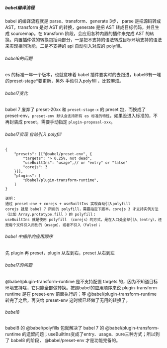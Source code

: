 ##### babel编译流程
babel 的编译流程就是 parse、transform、generate 3步， parse 是把源码转成 AST，transform 是对 AST 的转换，generate 是把 AST 转成目标代码，并且生成 sourcemap。在 transform 阶段，会应用各种内置的插件来完成 AST 的转换。内置插件做的转换包括两部分，一是把不支持的语法转成目标环境支持的语法来实现相同功能，二是不支持的 api 自动引入对应的 polyfill。

###### babel6的问题
es 的标准一年一个版本，也就意味着 babel 插件要实时的去跟进，babel6有一堆的preset-stage*要更新，另外 手动引入polyfill ，比较麻烦。

###### babel7变化
babel 7 废弃了 preset-20xx 和 `preset-stage-x` 的 preset 包，而换成了 preset-env，`preset-env 默认会支持所有 es 标准的特性`，如果没进入标准的，不再封装成 preset，需要手动指定 `plugin-proposal-xxx`。

###### babel7实现 自动引入 polyfill
```
{
    "presets": [["@babel/preset-env", { 
        "targets": "> 0.25%, not dead",
        "useBuiltIns": "usage",// or "entry" or "false"
        "corejs": 3
    }]],
    "plugins": [
        "@babel/plugin-transform-runtime",
    ]
}

说明：
通过 preset-env + corejs + useBuiltIns 实现自动引入polyfill
corejs 就是 babel 7 所用的 polyfill，需要指定下版本，corejs 3 才支持实例方法（比如 Array.prototype.fill ）的 polyfill；
useBuiltIns 就是使用 polyfill （corejs）的方式，是在入口处全部引入（entry），还是每个文件引入用到的（usage），或者不引入（false）；
```

###### babel 中插件的应用顺序
先 plugin 再 preset，plugin 从左到右，preset 从右到左

###### babel7的问题
@babel/plugin-transform-runtime 是不支持配置 targets 的，因为不知道目标环境支持啥，它只能全部做转换。按照babel的应用顺序来说 plugin-transform-runtime 是在 preset-env 前面执行的；等 @babel/plugin-transform-runtime 转完了之后，再交给 preset-env 这时候已经做了无用的转换了。


###### babel8
babel8 的 @babel/polyfills 包就解决了 babel 7 的 @babel/plugin-transform-runtime 的遗留问题；useBuiltIns变成了entry、usage、pure三种方式；所以到了 babel8 的阶段， @babel/preset-env 才是功能完备的。